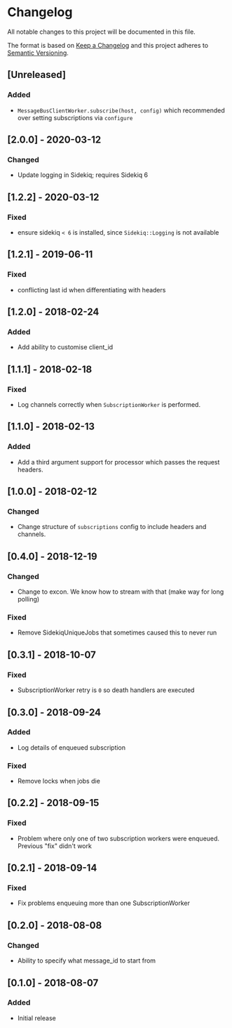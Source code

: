 # Changelog
All notable changes to this project will be documented in this file.

The format is based on [Keep a Changelog](http://keepachangelog.com/en/1.0.0/)
and this project adheres to [Semantic Versioning](http://semver.org/spec/v2.0.0.html).

## [Unreleased]
### Added
- `MessageBusClientWorker.subscribe(host, config)` which recommended over setting subscriptions via `configure`

## [2.0.0] - 2020-03-12
### Changed
- Update logging in Sidekiq; requires Sidekiq 6

## [1.2.2] - 2020-03-12
### Fixed
- ensure sidekiq `< 6` is installed, since `Sidekiq::Logging` is not available

## [1.2.1] - 2019-06-11
### Fixed
- conflicting last id when differentiating with headers

## [1.2.0] - 2018-02-24
### Added
- Add ability to customise client_id

## [1.1.1] - 2018-02-18
### Fixed
- Log channels correctly when `SubscriptionWorker` is performed.

## [1.1.0] - 2018-02-13
### Added
- Add a third argument support for processor which passes the request headers.

## [1.0.0] - 2018-02-12
### Changed
- Change structure of `subscriptions` config to include headers and channels.

## [0.4.0] - 2018-12-19
### Changed
- Change to excon. We know how to stream with that (make way for long polling)

### Fixed
- Remove SidekiqUniqueJobs that sometimes caused this to never run

## [0.3.1] - 2018-10-07
### Fixed
- SubscriptionWorker retry is `0` so death handlers are executed

## [0.3.0] - 2018-09-24
### Added
- Log details of enqueued subscription

### Fixed
- Remove locks when jobs die

## [0.2.2] - 2018-09-15
### Fixed
- Problem where only one of two subscription workers were enqueued. Previous "fix" didn't work

## [0.2.1] - 2018-09-14
### Fixed
- Fix problems enqueuing more than one SubscriptionWorker

## [0.2.0] - 2018-08-08
### Changed
- Ability to specify what message_id to start from

## [0.1.0] - 2018-08-07
### Added
- Initial release
